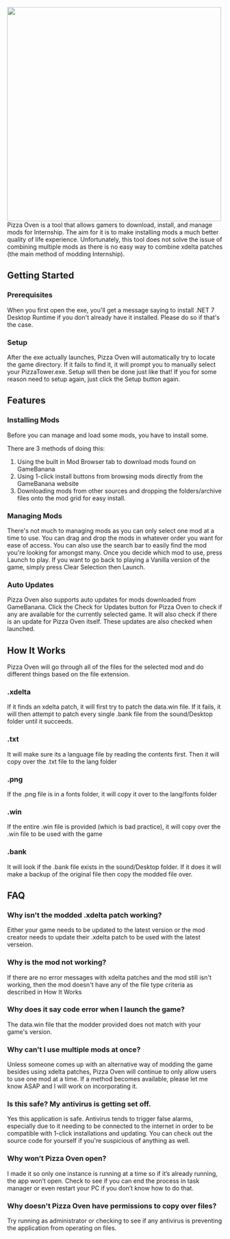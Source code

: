 <img src="https://media.discordapp.net/attachments/1394051950890324139/1394065021616652410/intern-managerlogo.png?ex=687573b9&is=68742239&hm=4a1b4c67e06c80566e6c6e6b7e775ce4c856da445af3706b4d065c31f2777788&=?width=1074&height=604" width="500">
Pizza Oven is a tool that allows gamers to download, install, and manage mods for Internship. The aim for it is to make installing mods a much better quality of life experience. Unfortunately, this tool does not solve the issue of combining multiple mods as there is no easy way to combine xdelta patches (the main method of modding Internship).

## Getting Started
### Prerequisites
When you first open the exe, you'll get a message saying to install .NET 7 Desktop Runtime if you don't already have it installed. Please do so if that's the case.

### Setup
After the exe actually launches, Pizza Oven will automatically try to locate the game directory. If it fails to find it, it will prompt you to manually select your PizzaTower.exe. Setup will then be done just like that! If you for some reason need to setup again, just click the Setup button again.

## Features
### Installing Mods
Before you can manage and load some mods, you have to install some.

There are 3 methods of doing this:
1. Using the built in Mod Browser tab to download mods found on GameBanana
2. Using 1-click install buttons from browsing mods directly from the GameBanana website
3. Downloading mods from other sources and dropping the folders/archive files onto the mod grid for easy install.

### Managing Mods
There's not much to managing mods as you can only select one mod at a time to use. You can drag and drop the mods in whatever order you want for ease of access. You can also use the search bar to easily find the mod you're looking for amongst many. Once you decide which mod to use, press Launch to play. If you want to go back to playing a Vanilla version of the game, simply press Clear Selection then Launch.

### Auto Updates
Pizza Oven also supports auto updates for mods downloaded from GameBanana. Click the Check for Updates button for Pizza Oven to check if any are available for the currently selected game. It will also check if there is an update for Pizza Oven itself. These updates are also checked when launched.

## How It Works
Pizza Oven will go through all of the files for the selected mod and do different things based on the file extension. 

### .xdelta
If it finds an xdelta patch, it will first try to patch the data.win file. If it fails, it will then attempt to patch every single .bank file from the sound/Desktop folder until it succeeds.

### .txt
It will make sure its a language file by reading the contents first. Then it will copy over the .txt file to the lang folder

### .png
If the .png file is in a fonts folder, it will copy it over to the lang/fonts folder

### .win
If the entire .win file is provided (which is bad practice), it will copy over the .win file to be used with the game

### .bank
It will look if the .bank file exists in the sound/Desktop folder. If it does it will make a backup of the original file then copy the modded file over.

## FAQ
### Why isn't the modded .xdelta patch working?
Either your game needs to be updated to the latest version or the mod creator needs to update their .xdelta patch to be used with the latest verseion.

### Why is the mod not working?
If there are no error messages with xdelta patches and the mod still isn't working, then the mod doesn't have any of the file type criteria as described in How It Works

### Why does it say code error when I launch the game?
The data.win file that the modder provided does not match with your game's version.

### Why can't I use multiple mods at once?
Unless someone comes up with an alternative way of modding the game besides using xdelta patches, Pizza Oven will continue to only allow users to use one mod at a time. If a method becomes available, please let me know ASAP and I will work on incorporating it.

### Is this safe? My antivirus is getting set off.
Yes this application is safe. Antivirus tends to trigger false alarms, especially due to it needing to be connected to the internet in order to be compatible with 1-click installations and updating. You can check out the source code for yourself if you're suspicious of anything as well.

### Why won’t Pizza Oven open?
I made it so only one instance is running at a time so if it’s already running, the app won’t open. Check to see if you can end the process in task manager or even restart your PC if you don’t know how to do that. 

### Why doesn't Pizza Oven have permissions to copy over files?
Try running as administrator or checking to see if any antivirus is preventing the application from operating on files.
